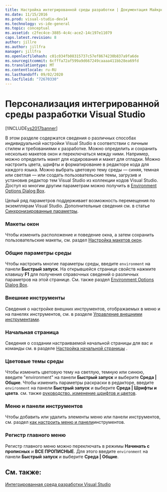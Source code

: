 ```yaml
---
title: Настройка интегрированной среды разработки | Документация Майкрософт
ms.date: 11/15/2016
ms.prod: visual-studio-dev14
ms.technology: vs-ide-general
ms.topic: conceptual
ms.assetid: c2fec4ce-3885-4c4c-ace2-14c197e11079
caps.latest.revision: 8
author: jillre
ms.author: jillfra
manager: jillfra
ms.openlocfilehash: c01c034fb08315737c57ef8674230b837a9fa6de
ms.sourcegitcommit: 6cfffa72af599a9d667249caaaa411bb28ea69fd
ms.translationtype: MT
ms.contentlocale: ru-RU
ms.lasthandoff: 09/02/2020
ms.locfileid: "72670330"
---
```

# <a name="personalizing-the-visual-studio-ide"></a>Персонализация интегрированной среды разработки Visual Studio
[!INCLUDE[vs2017banner](../includes/vs2017banner.md)]

В этом разделе содержатся сведения о различных способах индивидуальной настройки Visual Studio в соответствии с личным стилем и требованиями к разработке. Можно определить и сохранить несколько макетов окон и переключаться между ними. Например, можно определить макет для кодирования и макет для отладки. Можно настроить цвета, шрифты и форматирование в редакторе кода для каждого языка. Можно выбрать цветовую тему среды — синяя, темная или светлая — или создать пользовательские темы, загрузив и установив редактор тем Visual Studio из коллекции кодов Visual Studio. Доступ ко многим другим параметрам можно получить в [Environment Options Dialog Box](../ide/reference/environment-options-dialog-box.md).

 Целый ряд параметров поддерживает возможность перемещения по экземплярам Visual Studio. Дополнительные сведения см. в статье [Синхронизированные параметры](../ide/synchronized-settings-in-visual-studio.md).

### <a name="window-layouts"></a>Макеты окон
 Чтобы изменить расположение и поведение окна, а затем сохранить пользовательские макеты, см. раздел [Настройка макетов окон](../ide/customizing-window-layouts-in-visual-studio.md).

### <a name="general-environment-options"></a>Общие параметры среды
 Чтобы настроить многие параметры среды, введите `environment` на панели **Быстрый запуск**. На открывшейся странице свойств нажмите клавишу  **F1** для получения справочных сведений о различных параметров на этой странице. См. также раздел [Environment Options Dialog Box](../ide/reference/environment-options-dialog-box.md).

### <a name="external-tools"></a>Внешние инструменты
 Сведения о настройке внешних инструментов, отображаемых в меню и на панелях инструментов, см. в разделе [Управление внешними инструментами](../ide/managing-external-tools.md).

### <a name="start-page"></a>Начальная страница
 Сведения о создании настраиваемой начальной страницы для вас и команды см. в разделе [Настройка начальной страницы](../ide/customizing-the-start-page-for-visual-studio.md) .

### <a name="environment-color-themes"></a>Цветовые темы среды
 Чтобы изменить цветовую тему на светлую, темную или синюю, введите "environment" на панели **Быстрый запуск** и выберите **Среда | Общие**. Чтобы изменить параметры раскраски в редакторе, введите `environment` на панели **Быстрый запуск** и выберите **Среда | Шрифты и цвета**. см. также [руководство. изменение шрифтов и цветов](../ide/how-to-change-fonts-and-colors-in-visual-studio.md).

### <a name="menus-and-toolbars"></a>Меню и панели инструментов
 Чтобы добавить или удалить элементы меню или панели инструментов, см. раздел [как настроить меню и панели](../ide/how-to-customize-menus-and-toolbars-in-visual-studio.md)инструментов.

### <a name="main-menu-casing"></a>Регистр главного меню
 Регистр главного меню можно переключать в режимы **Начинать с прописных** и **ВСЕ ПРОПИСНЫЕ**. Для этого введите `environment` на панели **Быстрый запуск** и выберите **Среда | Общие**.

## <a name="see-also"></a>См. также:
 [Интегрированная среда разработки Visual Studio](../ide/visual-studio-ide.md)
